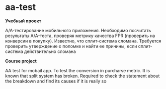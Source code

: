 # aa-test

**Учебный проект**

А/А-тестирование мобильного приложения. Необходимо посчитать результаты A/A-теста, проверяя метрику качества FPR (проверить на конверсии в покупку). Известно, что сплит-система сломана. Требуется проверить утверждение о поломке и найти ее причины, если сплит-система действительно сломана

**Сourse project**

AA test for mobail app. To test the conversion in purcharse metric. It is known that split system has broken. Required to check the statement about the breakdown and find its causes if it is really so
